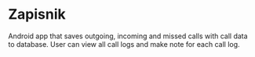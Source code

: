 # Zapisnik

Android app that saves outgoing, incoming and missed calls with call data to database.
User can view all call logs and make note for each call log.
